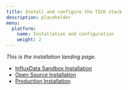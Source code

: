 ```yaml
---
title: Install and configure the TICK stack
description: placeholder
menu:
  platform:
    name: Installation and configuration
    weight: 2
---
```


_This is the installation landing page._

- [InfluxData Sandbox Installation](/platform/installation/sandbox-install)
- [Open Source Installation](/platform/installation/oss-install)
- [Production Installation](/platform/installation/production-install)
